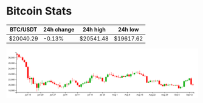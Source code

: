 # Bitcoin Stats

BTC/USDT|24h change|24h high|24h low|
|---|---|---|---|
|$20040.29|-0.13%|$20541.48|$19617.62|

<img src="./chart.svg">
